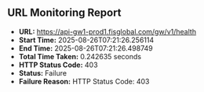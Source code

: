 ## URL Monitoring Report

- **URL:** https://api-gw1-prod1.fisglobal.com/gw/v1/health
- **Start Time:** 2025-08-26T07:21:26.256114
- **End Time:** 2025-08-26T07:21:26.498749
- **Total Time Taken:** 0.242635 seconds
- **HTTP Status Code:** 403
- **Status:** Failure
- **Failure Reason:** HTTP Status Code: 403
